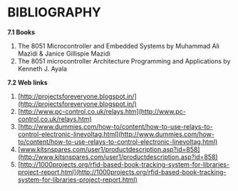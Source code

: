 # BIBLIOGRAPHY

**7.1 Books**

1. The 8051 Microcontroller and Embedded Systems by Muhammad Ali Mazidi & Janice Gillispie Mazidi
2. The 8051 microcontroller Architecture Programming and Applications by Kenneth J. Ayala

**7.2 Web links**

1. &#x20;[http://projectsforeveryone.blogspot.in/](http://projectsforeveryone.blogspot.in/)
2. [http://www.pc-control.co.uk/relays.htm](http://www.pc-control.co.uk/relays.htm)
3. [http://www.dummies.com/how-to/content/how-to-use-relays-to-control-electronic-linevoltag.html](http://www.dummies.com/how-to/content/how-to-use-relays-to-control-electronic-linevoltag.html)
4. [www.kitsnspares.com/user1/productdescription.asp?id=858](http://www.kitsnspares.com/user1/productdescription.asp?id=858)
5. [http://1000projects.org/rfid-based-book-tracking-system-for-libraries-project-report.html](http://1000projects.org/rfid-based-book-tracking-system-for-libraries-project-report.html)
